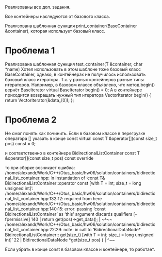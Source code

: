 Реализованы все доп. задания.

Все контейнеры наследуются от базового класса.

Реализована шаблонная функция print_container(BaseContainer<T> &container),
которая использует базовый класс.

# Проблема 1

Реализована шаблонная функция test_container(T &container, char *name)
Хотел использовать в этом шаблоне тоже базовый класс BaseContainer<T>,
однако, в контейнерах не получилось использовать базовый класс итератора.
Т.к. у разных контейнеров разные типы итераторов.
Например, в базовом классе объявлено, что метод begin() вернёт BaseIterator
virtual BaseIterator<T> begin() = 0;
А в контейнере приходится возвращать нужный тип итератора
VectorIterator<T> begin() { return VectorIterator(&data_[0]); };

# Проблема 2

Не смог понять как починить.
Если в базовом классе в перегрузке оператора [] указать в конце const
virtual const T &operator[](const size_t pos) const = 0;

и соответственно в контейнере BidirectionalListContainer
const T &operator[](const size_t pos) const override

то при сборке возникает ошибка:
/home/alexandr/Work/C++/Otus_basic/hw06/solution/containers/bidirectional_list_container.hpp: In instantiation of ‘const T& BidirectionalListContainer<T>::operator[](size_t)
const [with T = int; size_t = long unsigned int]’:
/home/alexandr/Work/C++/Otus_basic/hw06/solution/containers/bidirectional_list_container.hpp:132:12:   required from here
/home/alexandr/Work/C++/Otus_basic/hw06/solution/containers/bidirectional_list_container.hpp:140:15: error: passing ‘const BidirectionalListContainer<int>’ as ‘this’ argument
discards qualifiers [-fpermissive]
140 | return get(pos)->get_data();
|            ~~~^~~~~
/home/alexandr/Work/C++/Otus_basic/hw06/solution/containers/bidirectional_list_container.hpp:22:29: note:   in call to ‘BidirectionalDataNode<T>* BidirectionalListContainer<T>::
get(size_t) [with T = int; size_t = long unsigned int]’
22 | BidirectionalDataNode<T> *get(size_t pos) {
| ^~~

Если убрать в конце const в базовом классе и контейнере, то работает.

